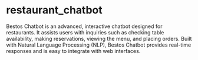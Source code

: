 # restaurant_chatbot
Bestos Chatbot is an advanced, interactive chatbot designed for restaurants. It assists users with inquiries such as checking table availability, making reservations, viewing the menu, and placing orders. Built with Natural Language Processing (NLP), Bestos Chatbot provides real-time responses and is easy to integrate with web interfaces.
